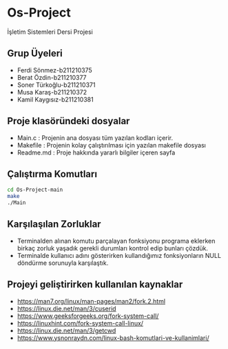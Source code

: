 # Os-Project

İşletim Sistemleri Dersi Projesi

## Grup Üyeleri
- Ferdi Sönmez-b211210375
- Berat Özdin-b211210377
- Soner Türkoğlu-b211210371
- Musa Karaş-b211210372
- Kamil Kaygısız-b211210381

## Proje klasöründeki dosyalar
- Main.c : Projenin ana dosyası tüm yazılan kodları içerir.
- Makefile : Projenin kolay çalıştırılması için yazılan makefile dosyası
- Readme.md : Proje hakkında yararlı bilgiler içeren sayfa


## Çalıştırma Komutları
```sh
cd Os-Project-main
make
./Main
```

## Karşılaşılan Zorluklar
- Terminalden alınan komutu parçalayan fonksiyonu programa eklerken birkaç zorluk yaşadık gerekli durumları kontrol edip bunları çözdük.
- Terminalde kullanıcı adını gösterirken kullandığımız fonksiyonların NULL döndürme sorunuyla karşılaştık. 


## Projeyi geliştirirken kullanılan kaynaklar
- https://man7.org/linux/man-pages/man2/fork.2.html
- https://linux.die.net/man/3/cuserid
- https://www.geeksforgeeks.org/fork-system-call/
- https://linuxhint.com/fork-system-call-linux/
- https://linux.die.net/man/3/getcwd
- https://www.ysnonraydn.com/linux-bash-komutlari-ve-kullanimlari/
